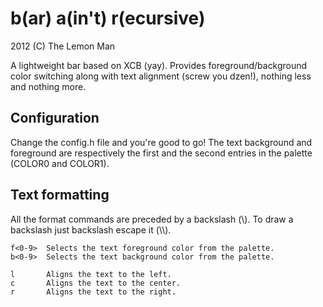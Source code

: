 b(ar) a(in't) r(ecursive)
=========================
2012 (C) The Lemon Man

A lightweight bar based on XCB (yay). Provides foreground/background color
switching along with text alignment (screw you dzen!), nothing less and 
nothing more.

Configuration
-------------
Change the config.h file and you're good to go!
The text background and foreground are respectively the first and the second
entries in the palette (COLOR0 and COLOR1).

Text formatting
---------------
All the format commands are preceded by a backslash (\\). 
To draw a backslash just backslash escape it (\\\\). 

```
f<0-9>  Selects the text foreground color from the palette.
b<0-9>  Selects the text background color from the palette.

l       Aligns the text to the left.
c       Aligns the text to the center.
r       Aligns the text to the right.
```
